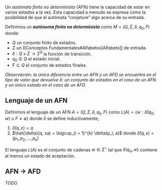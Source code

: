 Un *autómata finito no determinista* (AFN) tiene la capacidad de estar en varios estados a la vez. Esta capacidad a menudo se expresa como la posibilidad de que el autómata “conjeture” algo acerca de su entrada.

Definimos un ***autónoma finito no determinista*** como $M=(Q,\Sigma,\delta, q_0, F)$ donde:
- $Q$ un conjunto finito de estados.
- $\Sigma$ un [[Conceptos Fundamentales#Alfabetos|Alfabeto]] de entrada.
- $\delta : Q \times \Sigma \rightarrow 2^Q$ la función de transición.
- $q_0 \in Q$ el estado inicial.
- $F \subseteq Q$ el conjunto de estados finales.

*Observación: la única diferencia entre un AFN y un AFD se encuentra en el tipo de valor que devuelve $\delta$: un conjunto de estados en el caso de un AFN y un único estado en el caso de un AFD.*

## Lenguaje de un AFN
Definimos el lenguaje de un AFN $A=(Q,\Sigma,\delta, q_0, F)$ como $L(A)=\{w:\hat{\delta}(q_0,w) \cup F \neq \emptyset \}$ donde $\delta$ se define inductivamente,
1. $\hat{\delta}(q, \varepsilon) = q$
2. $\hat{\delta}(q, xa) = \bigcup_{i = 1}^{k} \delta(p_i, a)$ donde $\hat{\delta}(q,x)=\{p_1,p_2,...,p_k\}$ 

El lenguaje $L(A)$ es el conjunto de cadenas $w \in \Sigma^\star$ tal que $\delta(q_o, w)$ contiene al menos un estado de aceptación.

## AFN $\rightarrow$ AFD
TODO